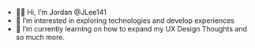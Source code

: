 - 👋🏼 Hi, I’m Jordan @JLee141
- 👀 I’m interested in exploring technologies and develop experiences
- 🌱 I’m currently learning on how to expand my UX Design Thoughts and so much more.

<!---
JLee141/JLee141 is a ✨ special ✨ repository because its `README.md` (this file) appears on your GitHub profile.
You can click the Preview link to take a look at your changes.
--->
